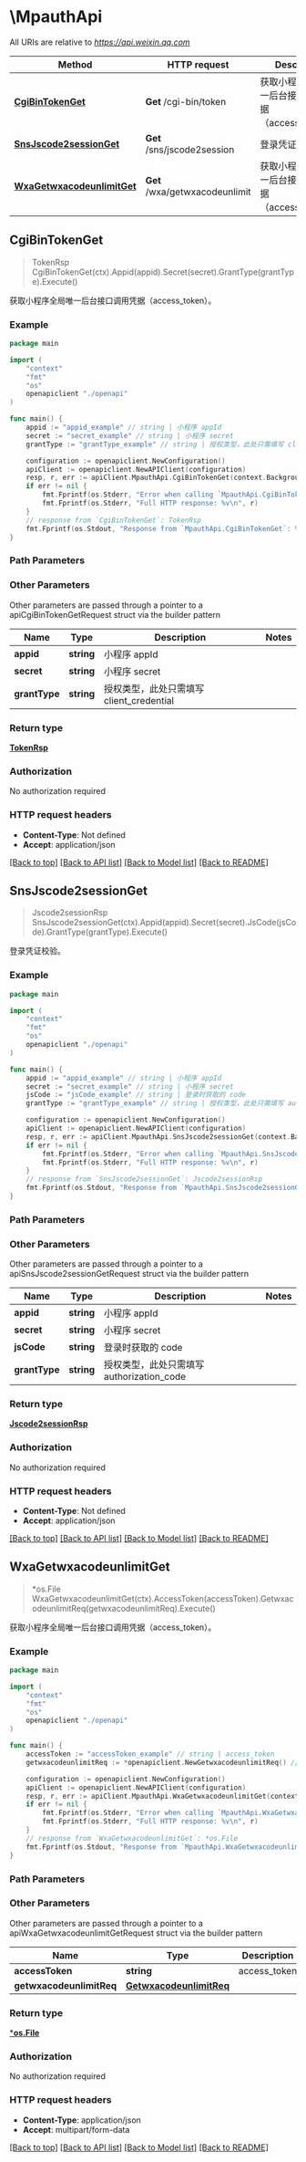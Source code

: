# \MpauthApi

All URIs are relative to *https://api.weixin.qq.com*

Method | HTTP request | Description
------------- | ------------- | -------------
[**CgiBinTokenGet**](MpauthApi.md#CgiBinTokenGet) | **Get** /cgi-bin/token | 获取小程序全局唯一后台接口调用凭据（access_token）。
[**SnsJscode2sessionGet**](MpauthApi.md#SnsJscode2sessionGet) | **Get** /sns/jscode2session | 登录凭证校验。
[**WxaGetwxacodeunlimitGet**](MpauthApi.md#WxaGetwxacodeunlimitGet) | **Get** /wxa/getwxacodeunlimit | 获取小程序全局唯一后台接口调用凭据（access_token）。



## CgiBinTokenGet

> TokenRsp CgiBinTokenGet(ctx).Appid(appid).Secret(secret).GrantType(grantType).Execute()

获取小程序全局唯一后台接口调用凭据（access_token）。

### Example

```go
package main

import (
    "context"
    "fmt"
    "os"
    openapiclient "./openapi"
)

func main() {
    appid := "appid_example" // string | 小程序 appId
    secret := "secret_example" // string | 小程序 secret
    grantType := "grantType_example" // string | 授权类型，此处只需填写 client_credential

    configuration := openapiclient.NewConfiguration()
    apiClient := openapiclient.NewAPIClient(configuration)
    resp, r, err := apiClient.MpauthApi.CgiBinTokenGet(context.Background()).Appid(appid).Secret(secret).GrantType(grantType).Execute()
    if err != nil {
        fmt.Fprintf(os.Stderr, "Error when calling `MpauthApi.CgiBinTokenGet``: %v\n", err)
        fmt.Fprintf(os.Stderr, "Full HTTP response: %v\n", r)
    }
    // response from `CgiBinTokenGet`: TokenRsp
    fmt.Fprintf(os.Stdout, "Response from `MpauthApi.CgiBinTokenGet`: %v\n", resp)
}
```

### Path Parameters



### Other Parameters

Other parameters are passed through a pointer to a apiCgiBinTokenGetRequest struct via the builder pattern


Name | Type | Description  | Notes
------------- | ------------- | ------------- | -------------
 **appid** | **string** | 小程序 appId | 
 **secret** | **string** | 小程序 secret | 
 **grantType** | **string** | 授权类型，此处只需填写 client_credential | 

### Return type

[**TokenRsp**](TokenRsp.md)

### Authorization

No authorization required

### HTTP request headers

- **Content-Type**: Not defined
- **Accept**: application/json

[[Back to top]](#) [[Back to API list]](../README.md#documentation-for-api-endpoints)
[[Back to Model list]](../README.md#documentation-for-models)
[[Back to README]](../README.md)


## SnsJscode2sessionGet

> Jscode2sessionRsp SnsJscode2sessionGet(ctx).Appid(appid).Secret(secret).JsCode(jsCode).GrantType(grantType).Execute()

登录凭证校验。

### Example

```go
package main

import (
    "context"
    "fmt"
    "os"
    openapiclient "./openapi"
)

func main() {
    appid := "appid_example" // string | 小程序 appId
    secret := "secret_example" // string | 小程序 secret
    jsCode := "jsCode_example" // string | 登录时获取的 code
    grantType := "grantType_example" // string | 授权类型，此处只需填写 authorization_code

    configuration := openapiclient.NewConfiguration()
    apiClient := openapiclient.NewAPIClient(configuration)
    resp, r, err := apiClient.MpauthApi.SnsJscode2sessionGet(context.Background()).Appid(appid).Secret(secret).JsCode(jsCode).GrantType(grantType).Execute()
    if err != nil {
        fmt.Fprintf(os.Stderr, "Error when calling `MpauthApi.SnsJscode2sessionGet``: %v\n", err)
        fmt.Fprintf(os.Stderr, "Full HTTP response: %v\n", r)
    }
    // response from `SnsJscode2sessionGet`: Jscode2sessionRsp
    fmt.Fprintf(os.Stdout, "Response from `MpauthApi.SnsJscode2sessionGet`: %v\n", resp)
}
```

### Path Parameters



### Other Parameters

Other parameters are passed through a pointer to a apiSnsJscode2sessionGetRequest struct via the builder pattern


Name | Type | Description  | Notes
------------- | ------------- | ------------- | -------------
 **appid** | **string** | 小程序 appId | 
 **secret** | **string** | 小程序 secret | 
 **jsCode** | **string** | 登录时获取的 code | 
 **grantType** | **string** | 授权类型，此处只需填写 authorization_code | 

### Return type

[**Jscode2sessionRsp**](Jscode2sessionRsp.md)

### Authorization

No authorization required

### HTTP request headers

- **Content-Type**: Not defined
- **Accept**: application/json

[[Back to top]](#) [[Back to API list]](../README.md#documentation-for-api-endpoints)
[[Back to Model list]](../README.md#documentation-for-models)
[[Back to README]](../README.md)


## WxaGetwxacodeunlimitGet

> *os.File WxaGetwxacodeunlimitGet(ctx).AccessToken(accessToken).GetwxacodeunlimitReq(getwxacodeunlimitReq).Execute()

获取小程序全局唯一后台接口调用凭据（access_token）。

### Example

```go
package main

import (
    "context"
    "fmt"
    "os"
    openapiclient "./openapi"
)

func main() {
    accessToken := "accessToken_example" // string | access_token
    getwxacodeunlimitReq := *openapiclient.NewGetwxacodeunlimitReq() // GetwxacodeunlimitReq | 

    configuration := openapiclient.NewConfiguration()
    apiClient := openapiclient.NewAPIClient(configuration)
    resp, r, err := apiClient.MpauthApi.WxaGetwxacodeunlimitGet(context.Background()).AccessToken(accessToken).GetwxacodeunlimitReq(getwxacodeunlimitReq).Execute()
    if err != nil {
        fmt.Fprintf(os.Stderr, "Error when calling `MpauthApi.WxaGetwxacodeunlimitGet``: %v\n", err)
        fmt.Fprintf(os.Stderr, "Full HTTP response: %v\n", r)
    }
    // response from `WxaGetwxacodeunlimitGet`: *os.File
    fmt.Fprintf(os.Stdout, "Response from `MpauthApi.WxaGetwxacodeunlimitGet`: %v\n", resp)
}
```

### Path Parameters



### Other Parameters

Other parameters are passed through a pointer to a apiWxaGetwxacodeunlimitGetRequest struct via the builder pattern


Name | Type | Description  | Notes
------------- | ------------- | ------------- | -------------
 **accessToken** | **string** | access_token | 
 **getwxacodeunlimitReq** | [**GetwxacodeunlimitReq**](GetwxacodeunlimitReq.md) |  | 

### Return type

[***os.File**](*os.File.md)

### Authorization

No authorization required

### HTTP request headers

- **Content-Type**: application/json
- **Accept**: multipart/form-data

[[Back to top]](#) [[Back to API list]](../README.md#documentation-for-api-endpoints)
[[Back to Model list]](../README.md#documentation-for-models)
[[Back to README]](../README.md)


